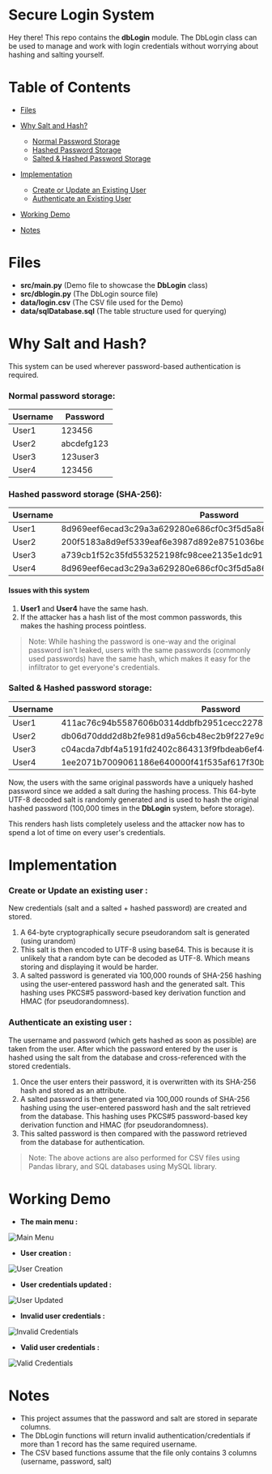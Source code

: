 
# Secure Login System

Hey there! This repo contains the **dbLogin** module. The DbLogin class can be used to manage and work with login credentials without worrying about hashing and salting yourself.

# Table of Contents

-  [Files](https://github.com/KaosElegent/database-login-system/tree/main#files)

-  [Why Salt and Hash?](https://github.com/KaosElegent/database-login-system/tree/main#why-salt-and-hash) 
   - [Normal Password Storage](https://github.com/KaosElegent/database-login-system/tree/main#normal-password-storage)
   - [Hashed Password Storage](https://github.com/KaosElegent/database-login-system/tree/main#hashed-password-storage-sha-256)
   - [Salted & Hashed Password Storage](https://github.com/KaosElegent/database-login-system/tree/main#salted--hashed-password-storage)

- [Implementation](#implementation)
  - [Create or Update an Existing User](https://github.com/KaosElegent/database-login-system/tree/main#create-or-update-an-existing-user-)
  - [Authenticate an Existing User](https://github.com/KaosElegent/database-login-system/tree/main#authenticate-an-existing-user-)

- [Working Demo](https://github.com/KaosElegent/database-login-system/tree/main#working-demo)

- [Notes](https://github.com/KaosElegent/database-login-system/tree/main#notes)

# Files

- **src/main.py** (Demo file to showcase the **DbLogin** class)
- **src/dblogin.py** (The DbLogin source file)
- **data/login.csv** (The CSV file used for the Demo)
- **data/sqlDatabase.sql** (The table structure used for querying)

# Why Salt and Hash?

This system can be used wherever password-based authentication is required.
### Normal password storage:

|Username|Password|
|-|-|
|User1|123456|
|User2|abcdefg123|
|User3|123user3|
|User4|123456|

### Hashed password storage (SHA-256):

|Username|Password|
|-|-|
|User1|8d969eef6ecad3c29a3a629280e686cf0c3f5d5a86aff3ca12020c923adc6c92|
|User2|200f5183a8d9ef5339eaf6e3987d892e8751036beaa158257c1b65d78e3fa0f2|
|User3|a739cb1f52c35fd553252198fc98cee2135e1dc912f6dd640d0a667f4981fd80|
|User4|8d969eef6ecad3c29a3a629280e686cf0c3f5d5a86aff3ca12020c923adc6c92|
 
#### Issues with this system
1) **User1** and **User4** have the same hash.
2) If the attacker has a hash list of the most common passwords, this makes the hashing process pointless.

> Note:
> While hashing the password is one-way and the original password isn't leaked, users with the same passwords (commonly used passwords) have the same hash, which makes it easy for the infiltrator to get everyone's credentials.

### Salted & Hashed password storage:

|Username|Password|Salt|
|-|-|-|
User1|411ac76c94b5587606b0314ddbfb2951cecc2278b85f14641f41f9092ac148e7|RCz7jheLX4mt+RZcRhf4IlOe+d9az0vMVQLnEMI1NV3lhO/v5Bdzd+FHf1fBfPHn
User2|db06d70ddd2d8b2fe981d9a56cb48ec2b9f227e9d79a05a56aeea8462e840bb0|2VvbCB7ix1RB2Es/kKKQzWLPqGIsTQZ+57C7yjdIpv5d+DjJEuApblgAJy3kNd+P
User3|c04acda7dbf4a5191fd2402c864313f9fbdeab6ef44913740692868902ceaaff|YHeYd9En6pV4N2kYEA6dh95ph7cSFoldTEHeaCiQn7Z8V5PxKtH8s8cMBxq6wDs9
User4|1ee2071b7009061186e640000f41f535af617f30b5e8305196df96c276cf1552|2C5eEgPe02O7/33x1at3hV5PyA2X+ogxP3A4egx44b79uzzTHYWcJnhX3yPAPrgB

Now, the users with the same original passwords have a uniquely hashed password since we added a salt during the hashing process. This 64-byte UTF-8 decoded salt is randomly generated and is used to hash the original hashed password (100,000 times in the **DbLogin** system, before storage).

This renders hash lists completely useless and the attacker now has to spend a lot of time on every user's credentials.

# Implementation

### Create or Update an existing user :
New credentials (salt and a salted + hashed password) are created and stored.

1) A 64-byte cryptographically secure pseudorandom salt is generated (using urandom)
2) This salt is then encoded to UTF-8 using base64. This is because it is unlikely that a random byte can be decoded as UTF-8. Which means storing and displaying it would be harder.
3) A salted password is generated via 100,000 rounds of SHA-256 hashing using the user-entered password hash and the generated salt. This hashing uses PKCS#5 password-based key derivation function and HMAC (for pseudorandomness).


### Authenticate an existing user :
The username and password (which gets hashed as soon as possible) are taken from the user. After which the password entered by the user is hashed using the salt from the database and cross-referenced with the stored credentials.

1) Once the user enters their password, it is overwritten with its SHA-256 hash and stored as an attribute.
2) A salted password is then generated via 100,000 rounds of SHA-256 hashing using the user-entered password hash and the salt retrieved from the database. This hashing uses PKCS#5 password-based key derivation function and HMAC (for pseudorandomness).
3) This salted password is then compared with the password retrieved from the database for authentication.

> Note:
> The above actions are also performed for CSV files using Pandas library, and SQL databases using MySQL library.

# Working Demo


- **The main menu :**

![Main Menu](https://github.com/KaosElegent/database-login-system/blob/main/images/mainMenu.png?raw=true)

- **User creation :**

![User Creation](https://github.com/KaosElegent/database-login-system/blob/main/images/addUser.png?raw=true)

- **User credentials updated :**

![User Updated](https://github.com/KaosElegent/database-login-system/blob/main/images/updateUser.png?raw=true)

- **Invalid user credentials :**

![Invalid Credentials](https://github.com/KaosElegent/database-login-system/blob/main/images/invalidLogin.png?raw=true)

- **Valid user credentials :**

![Valid Credentials](https://github.com/KaosElegent/database-login-system/blob/main/images/login.png?raw=true)  

# Notes

- This project assumes that the password and salt are stored in separate columns.
- The DbLogin functions will return invalid authentication/credentials if more than 1 record has the same required username.
- The CSV based functions assume that the file only contains 3 columns (username, password, salt)
